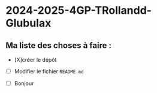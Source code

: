 # 2024-2025-4GP-TRollandd-Glubulax

## Ma liste des choses à faire :
- [X]créer le dépôt
- [ ] Modifier le fichier `README.md`
- [ ] Bonjour

